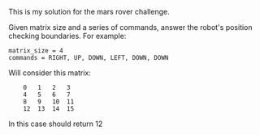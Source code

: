 This is my solution for the mars rover challenge.

Given matrix size and a series of commands, answer the robot's position checking boundaries.
For example:
```
matrix_size = 4
commands = RIGHT, UP, DOWN, LEFT, DOWN, DOWN
```
Will consider this matrix:
```
    0   1   2   3
    4   5   6   7
    8   9   10  11
    12  13  14  15
```
In this case should return 12